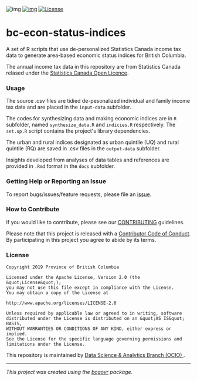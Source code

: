  ![img](https://img.shields.io/badge/Lifecycle-Dormant-ff7f2a)
[![img](https://img.shields.io/badge/Lifecycle-Retired-d45500)](https://github.com/bcgov/repomountie/blob/master/doc/lifecycle-badges.md)
[![License](https://img.shields.io/badge/License-Apache%202.0-blue.svg)](https://opensource.org/licenses/Apache-2.0)



bc-econ-status-indices
============================

A set of R scripts that use de-personalized Statistics Canada income tax data to generate area-based economic status indices for British Columbia.

The annual income tax data in this repository are from Statistics Canada relased under the [Statistics Canada Open Licence](https://www.statcan.gc.ca/eng/reference/licence). 

### Usage 

The source .csv files are tidied de-pesonalized individual and family income tax data and are placed in the `input-data` subfolder.  

The codes for synthesizing data and making economic indices are in `R` subfolder, named `synthesize_data.R` and `indicies.R` respectively. The `set.up.R` script contains the project's library dependencies. 

The urban and rural indices designated as urban quintile (UQ) and rural quintile (RQ) are saved in .csv files in the `output-data` subfolder.  

Insights developed from analyses of data tables and references are provided in `.Rmd` format in the  `docs` subfolder.


### Getting Help or Reporting an Issue 

To report bugs/issues/feature requests, please file an [issue](https://github.com/bcgov/bc-econ-status-indices/issues/).

### How to Contribute

If you would like to contribute, please see our [CONTRIBUTING](CONTRIBUTING.md) guidelines.

Please note that this project is released with a [Contributor Code of Conduct](CODE_OF_CONDUCT.md). By participating in this project you agree to abide by its terms.

### License

```
Copyright 2019 Province of British Columbia

Licensed under the Apache License, Version 2.0 (the &quot;License&quot;);
you may not use this file except in compliance with the License.
You may obtain a copy of the License at

http://www.apache.org/licenses/LICENSE-2.0

Unless required by applicable law or agreed to in writing, software distributed under the License is distributed on an &quot;AS IS&quot; BASIS,
WITHOUT WARRANTIES OR CONDITIONS OF ANY KIND, either express or implied.
See the License for the specific language governing permissions and limitations under the License.
```

This repository is maintained by [Data Science & Analytics Branch (OCIO) ](https://github.com/orgs/bcgov/teams/dsab).

---
*This project was created using the [bcgovr](https://github.com/bcgov/bcgovr) package.* 
